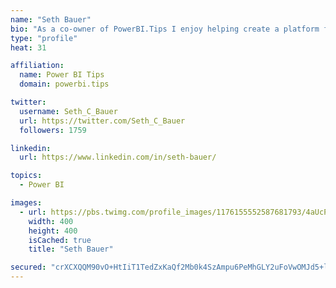 ```yaml
---
name: "Seth Bauer"
bio: "As a co-owner of PowerBI.Tips I enjoy helping create a platform for new and advanced users alike to learn and expand their skills and get the most out of Power BI."
type: "profile"
heat: 31

affiliation:
  name: Power BI Tips
  domain: powerbi.tips

twitter:
  username: Seth_C_Bauer
  url: https://twitter.com/Seth_C_Bauer
  followers: 1759

linkedin:
  url: https://www.linkedin.com/in/seth-bauer/

topics:
  - Power BI

images:
  - url: https://pbs.twimg.com/profile_images/1176155552587681793/4aUcPKoe_400x400.jpg
    width: 400
    height: 400
    isCached: true
    title: "Seth Bauer"

secured: "crXCXQQM90vO+HtIiT1TedZxKaQf2Mb0k4SzAmpu6PeMhGLY2uFoVwOMJd5+laTKv11tMqE2dGxwYi9AIiSjMJKrrBrYbCE/RFLHerzbwWaPZKbP403tbx8dia/Wkqcmc70xIhrGsZ0uWThJ3rgmnIR+yslCCpadtLkZkK93HfNatd46sKgtdlTCgI8jIrx3hi1FmZoJz+bBavUQ7+LoRDBVLirhqWWDONXQPf5x8ljBwDMCG26vC+wnc6WyxCs2bgezO+nsqdPNslnYXqaPVl8MkbKMJlq6vL8VYOdZAcpu0C6mA6a+UbnozgaKW5dgSm3QuN7qnbQ/I+zohkB0dU6nQ6GhOeMK0sv5Ite2egWTQifm5PjWGK642UKqwygMFbqGUoTrL8ZoMCHCC+wlUZ3X9/tWxv//5etSle3OTPM=;4WzPA9qSQ8+Q9lUZQ/HICA=="
---
```



